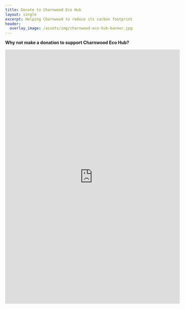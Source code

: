 ```yaml
---
title: Donate to Charnwood Eco Hub
layout: single
excerpt: Helping Charnwood to reduce its carbon footprint
header:
  overlay_image: /assets/img/charnwood-eco-hub-banner.jpg
---
```


**Why not make a donation to support Charnwood Eco Hub?**

<iframe width="560" height="815" src="https://www.paypal.com/donate/?hosted_button_id=V54MWPK2EZGPY" title="PayPal donation page for Charnwood Eco Hub" frameborder="0" allow="accelerometer; clipboard-write; gyroscope" allowfullscreen></iframe>

